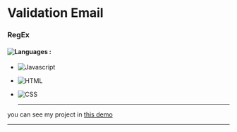 # Validation Email
### RegEx
#### ![Languages](https://img.shields.io/github/languages/count/zeynab-jalalian/Validation-Email) :
 - ![Javascript](https://img.shields.io/badge/javascript-yellow)
 - ![HTML](https://img.shields.io/badge/Html-orange)
 - ![CSS](https://img.shields.io/badge/Css-blue)
   
   ---
 you can see my project in [this demo](https://zeynab-jalalian.github.io/Validation-Email/)
  ___
